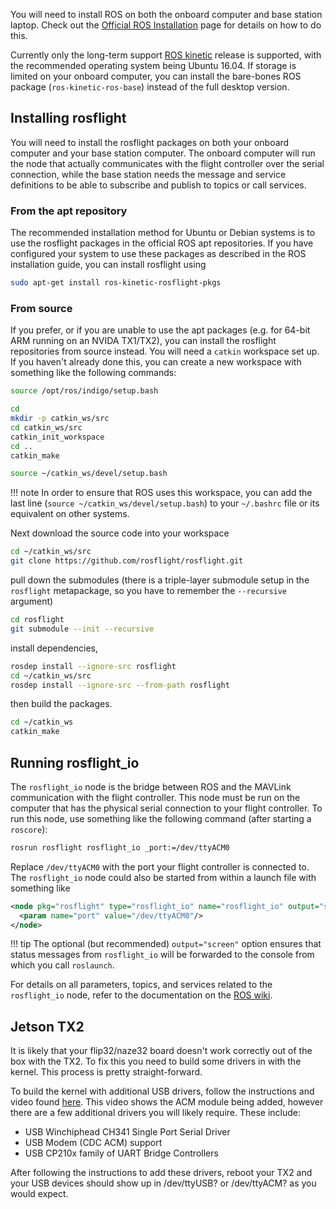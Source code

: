 You will need to install ROS on both the onboard computer and base station laptop. Check out the [Official ROS Installation](http://wiki.ros.org/ROS/Installation) page for details on how to do this.

Currently only the long-term support [ROS kinetic](http://wiki.ros.org/kinetic/Installation) release is supported, with the recommended operating system being Ubuntu 16.04. If storage is limited on your onboard computer, you can install the bare-bones ROS package (`ros-kinetic-ros-base`) instead of the full desktop version.

## Installing rosflight

You will need to install the rosflight packages on both your onboard computer and your base station computer. The onboard computer will run the node that actually communicates with the flight controller over the serial connection, while the base station needs the message and service definitions to be able to subscribe and publish to topics or call services.

### From the apt repository

The recommended installation method for Ubuntu or Debian systems is to use the rosflight packages in the official ROS apt repositories. If you have configured your system to use these packages as described in the ROS installation guide, you can install rosflight using
```bash
sudo apt-get install ros-kinetic-rosflight-pkgs
```

### From source

If you prefer, or if you are unable to use the apt packages (e.g. for 64-bit ARM running on an NVIDA TX1/TX2), you can install the rosflight repositories from source instead. You will need a `catkin` workspace set up. If you haven't already done this, you can create a new workspace with something like the following commands:
```bash
source /opt/ros/indigo/setup.bash

cd
mkdir -p catkin_ws/src
cd catkin_ws/src
catkin_init_workspace
cd ..
catkin_make

source ~/catkin_ws/devel/setup.bash
```

!!! note
    In order to ensure that ROS uses this workspace, you can add the last line (`source ~/catkin_ws/devel/setup.bash`) to your `~/.bashrc` file or its equivalent on other systems.

Next download the source code into your workspace
```bash
cd ~/catkin_ws/src
git clone https://github.com/rosflight/rosflight.git
```
pull down the submodules (there is a triple-layer submodule setup in the `rosflight` metapackage, so you have to remember the `--recursive` argument)
```bash
cd rosflight
git submodule --init --recursive
```
install dependencies,
```bash
rosdep install --ignore-src rosflight
cd ~/catkin_ws/src
rosdep install --ignore-src --from-path rosflight
```
then build the packages.
```bash
cd ~/catkin_ws
catkin_make
```

## Running rosflight_io

The `rosflight_io` node is the bridge between ROS and the MAVLink communication with the flight controller. This node must be run on the computer that has the physical serial connection to your flight controller. To run this node, use something like the following command (after starting a `roscore`):
```bash
rosrun rosflight rosflight_io _port:=/dev/ttyACM0
```
Replace `/dev/ttyACM0` with the port your flight controller is connected to. The `rosflight_io` node could also be started from within a launch file with something like
```xml
<node pkg="rosflight" type="rosflight_io" name="rosflight_io" output="screen">
  <param name="port" value="/dev/ttyACM0"/>
</node>
```

!!! tip
    The optional (but recommended) `output="screen"` option ensures that status messages from `rosflight_io` will be forwarded to the console from which you call `roslaunch`.

For details on all parameters, topics, and services related to the `rosflight_io` node, refer to the documentation on the [ROS wiki](http://wiki.ros.org/rosflight).

## Jetson TX2

It is likely that your flip32/naze32 board doesn't work correctly out of the box with the TX2. To fix this you need to build some drivers in with the kernel. This process is pretty straight-forward.

To build the kernel with additional USB drivers, follow the instructions and video found [here](http://www.jetsonhacks.com/2017/07/31/build-kernel-ttyacm-module-nvidia-jetson-tx2/). This video shows the ACM module being added, however there are a few additional drivers you will likely require. These include:
- USB Winchiphead CH341 Single Port Serial Driver
- USB Modem (CDC ACM) support
- USB CP210x family of UART Bridge Controllers

After following the instructions to add these drivers, reboot your TX2 and your USB devices should show up in /dev/ttyUSB? or /dev/ttyACM? as you would expect.
